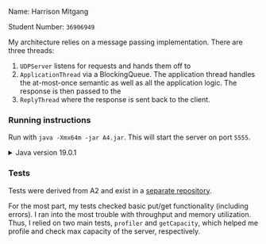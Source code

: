 Name: Harrison Mitgang

Student Number: `36906949`

My architecture relies on a message passing implementation. There are three threads:

1. `UDPServer` listens for requests and hands them off to
2. `ApplicationThread` via a BlockingQueue. The application thread handles the at-most-once 
semantic as well as all the application logic. The response is then passed to the
3. `ReplyThread` where the response is sent back to the client.


### Running instructions

Run with `java -Xmx64m -jar A4.jar`. This will start the server on port `5555`.

<details> 

<summary>Java version 19.0.1</summary>

```
$ java --version
openjdk 19.0.1 2022-10-18
OpenJDK Runtime Environment (build 19.0.1+10-21)
OpenJDK 64-Bit Server VM (build 19.0.1+10-21, mixed mode, sharing)
```

</details>

### Tests

Tests were derived from A2 and exist in a [separate repository](https://bitbucket.org/hmitgang_ubc/cpen431_client/src/main/).

For the most part, my tests checked basic put/get functionality (including errors). I ran
into the most trouble with throughput and memory utilization. Thus, I relied on
two main tests, `profiler` and `getCapacity`, which helped me profile and check
max capacity of the server, respectively.

